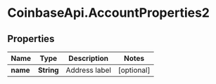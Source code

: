 # CoinbaseApi.AccountProperties2

## Properties
Name | Type | Description | Notes
------------ | ------------- | ------------- | -------------
**name** | **String** | Address label | [optional] 


